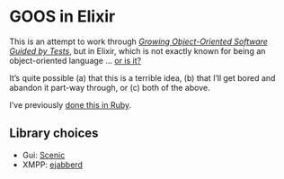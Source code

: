 # GOOS in Elixir

This is an attempt to work through _[Growing Object-Oriented Software Guided by
Tests](http://www.growing-object-oriented-software.com/)_, but in Elixir, which
is not exactly known for being an object-oriented language … [or is
it?](https://elixirforum.com/t/the-oop-concept-according-to-erlang/21078/3)

It’s quite possible (a) that this is a terrible idea, (b) that I’ll get bored
and abandon it part-way through, or (c) both of the above.

I’ve previously [done this in Ruby](https://github.com/kerryb/goos-ruby).

## Library choices

  * Gui: [Scenic](https://hexdocs.pm/scenic/welcome.html)
  * XMPP: [ejabberd](https://docs.ejabberd.im/developer/extending-ejabberd/elixir/)
